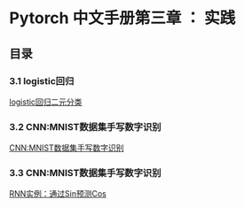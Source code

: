 # Pytorch 中文手册第三章 ： 实践

## 目录

### 3.1 logistic回归
[logistic回归二元分类](3.1-logistic-regression.ipynb)

### 3.2 CNN:MNIST数据集手写数字识别
[CNN:MNIST数据集手写数字识别](3.2-mnist.ipynb)

### 3.3 CNN:MNIST数据集手写数字识别
[RNN实例：通过Sin预测Cos](3.3-rnn.ipynb)
